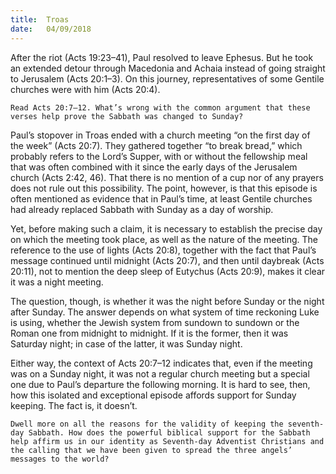 ```yaml
---
title:  Troas
date:   04/09/2018
---
```


After the riot (Acts 19:23–41), Paul resolved to leave Ephesus. But he took an extended detour through Macedonia and Achaia instead of going straight to Jerusalem (Acts 20:1–3). On this journey, representatives of some Gentile churches were with him (Acts 20:4). 

`Read Acts 20:7–12. What’s wrong with the common argument that these verses help prove the Sabbath was changed to Sunday?`

Paul’s stopover in Troas ended with a church meeting “on the first day of the week” (Acts 20:7). They gathered together “to break bread,” which probably refers to the Lord’s Supper, with or without the fellowship meal that was often combined with it since the early days of the Jerusalem church (Acts 2:42, 46). That there is no mention of a cup nor of any prayers does not rule out this possibility. The point, however, is that this episode is often mentioned as evidence that in Paul’s time, at least Gentile churches had already replaced Sabbath with Sunday as a day of worship.

Yet, before making such a claim, it is necessary to establish the precise day on which the meeting took place, as well as the nature of the meeting. The reference to the use of lights (Acts 20:8), together with the fact that Paul’s message continued until midnight (Acts 20:7), and then until daybreak (Acts 20:11), not to mention the deep sleep of Eutychus (Acts 20:9), makes it clear it was a night meeting. 

The question, though, is whether it was the night before Sunday or the night after Sunday. The answer depends on what system of time reckoning Luke is using, whether the Jewish system from sundown to sundown or the Roman one from midnight to midnight. If it is the former, then it was Saturday night; in case of the latter, it was Sunday night.  

Either way, the context of Acts 20:7–12 indicates that, even if the meeting was on a Sunday night, it was not a regular church meeting but a special one due to Paul’s departure the following morning. It is hard to see, then, how this isolated and exceptional episode affords support for Sunday keeping. The fact is, it doesn’t.

`Dwell more on all the reasons for the validity of keeping the seventh-day Sabbath. How does the powerful biblical support for the Sabbath help affirm us in our identity as Seventh-day Adventist Christians and the calling that we have been given to spread the three angels’ messages to the world?`